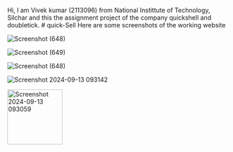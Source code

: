 Hi, I am Vivek kumar (2113096) from National Instittute of Technology, Silchar and this the assignment project of the company quickshell and doubletick. 
#   q u i c k - S e l l 
 
Here are some screenshots of the working website 



![Screenshot (648)](https://github.com/user-attachments/assets/756343c3-fc6b-4401-a78e-4e1ce845353c)


![Screenshot (649)](https://github.com/user-attachments/assets/63062d6c-156c-478d-9864-85cd0416be2c)


![Screenshot (648)](https://github.com/user-attachments/assets/73a6b467-654b-47a7-b443-e9ca3c8a5753)


![Screenshot 2024-09-13 093142](https://github.com/user-attachments/assets/c9597ace-5670-4e4b-bc9c-08305d1d72b3)

<img width="125" alt="Screenshot 2024-09-13 093059" src="https://github.com/user-attachments/assets/f7ab4d1f-335c-44c7-a7eb-0b8b892d42b2">
